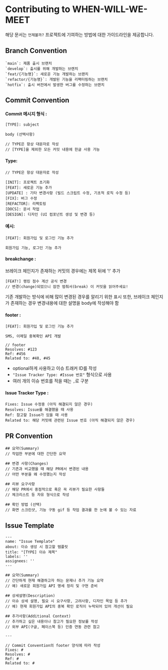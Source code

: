 # Contributing to WHEN-WILL-WE-MEET

해당 문서는 `언제볼까?` 프로젝트에 기여하는 방법에 대한 가이드라인을 제공합니다.

## Branch Convention
```
`main`: 제품 출시 브랜치
`develop`: 출시를 위해 개발하는 브랜치
`feat/{기능명}`: 새로운 기능 개발하는 브랜치
`refactor/{기능명}`: 개발된 기능을 리팩터링하는 브랜치
`hotfix`: 출시 버전에서 발생한 버그를 수정하는 브랜치
```

## Commit Convention
#### Commit 메시지 형식 :
```
[TYPE]: subject

body (선택사항)

// TYPE은 항상 대문자로 작성
// [TYPE]을 제외한 모든 커밋 내용에 한글 사용 가능
```

#### Type:
```
// TYPE은 항상 대문자로 작성

[INIT]: 프로젝트 초기화
[FEAT]: 새로운 기능 추가
[UPDATE] : 기타 변경사항 (빌드 스크립트 수정, 기초적 로직 수정 등)
[FIX]: 버그 수정
[REFACTOR]: 리팩토링
[DOCS]: 문서 작업
[DESIGN]: 디자인 (UI 컴포넌트 생성 및 변경 등)
```

#### 예시:
```
[FEAT]: 회원가입 및 로그인 기능 추가

회원가입 기능, 로그인 기능 추가
```

#### breakchange :
브레이크 체인지가 존재하는 커밋의 경우에는 제목 뒤에 '!' 추가
```
[FEAT!] 랭킹 점수 계산 공식 변경
// 변경(change)되었으니 잠깐 멈춰서(break) 이 커밋을 읽어주세요!
```
기존 개발하는 방식에 비해 많이 변경된 경우를 알리기 위한 표시
또한, 브레이크 체인지가 존재하는 경우 변경내용에 대한 설명을 body에 작성해야 함

#### footer : 
```
[FEAT]: 회원가입 및 로그인 기능 추가

SMS, 이메일 중복확인 API 개발

// footer
Resolves: #123
Ref: #456
Related to: #48, #45
```
- optional하게 사용하고 이슈 트래커 ID를 작성
- `"Issue Tracker Type: #Issue 번호"` 형식으로 사용
- 여러 개의 이슈 번호를 적을 때는 `,`로 구분

#### Issue Tracker Type :
```
Fixes: Issue 수정중 (아직 해결되지 않은 경우)
Resolves: Issue를 해결했을 때 사용
Ref: 참고할 Issue가 있을 때 사용
Related to: 해당 커밋에 관련된 Issue 번호 (아직 해결되지 않은 경우)
```

## PR Convention
```
## 요약(Summary)
// 작업한 부분에 대한 간단한 요약

## 변경 사항(Changes)
// 기존과 비교했을 때 해당 PR에서 변경된 내용
// 어떤 부분을 왜 수정했는지 작성

## 리뷰 요구사항
// 해당 PR에서 중점적으로 혹은 꼭 리뷰가 필요한 사항들
// 체크리스트 등 자유 형식으로 작성

## 확인 방법 (선택)
// 화면 스크린샷, 기능 구동 gif 등 작업 결과를 한 눈에 볼 수 있는 자료
```

## Issue Template
```
---
name: "Issue Template"
about: 이슈 생성 시 참고할 템플릿
title: "[TYPE] 이슈 제목"
labels: ''
assignees: ''
---

## 요약(Summary)
// 간단하게 현재 해결하고자 하는 문제나 추가 기능 요약
// 예) 새로운 회원가입 API 명세 정리 및 구현 준비

## 상세설명(Description)
// 이슈 상세 설명, 필요 시 요구사항, 고려사항, 디자인 목업 등 추가
// 예) 현재 회원가입 API의 중복 확인 로직이 누락되어 있어 개선이 필요

## 추가사항(Additional Context)
// 추가하고 싶은 내용이나 참고가 필요한 정보를 작성
// 외부 API(구글, 페이스북 등) 인증 연동 관련 참고

---

// Commit Convention의 footer 양식에 따라 작성
Fixes: #
Resolves: #
Ref: #
Related to: #
```

